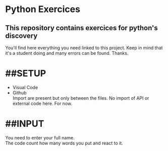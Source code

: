Python Exercices
==========

This repository contains exercices for python's discovery
----------

You'll find here everything you need linked to this project. Keep in mind that it's a student doing
and many errors can be found. Thanks.  

##SETUP
========

* Visual Code  
* Github  
Import are present but only between the files. No import of API or external code here. For now.  

##INPUT
========
You need to enter your full name.  
The code count how many words you put and react to it.